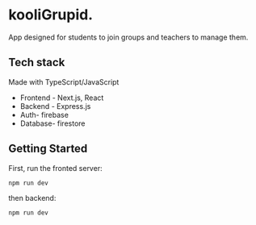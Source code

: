 # kooliGrupid.

App designed for students to join groups and teachers to manage them.

## Tech stack
Made with TypeScript/JavaScript

* Frontend - Next.js, React 
* Backend - Express.js
* Auth- firebase
* Database- firestore


## Getting Started

First, run the fronted server:

```bash
npm run dev
```

then backend:

```bash
npm run dev
```



